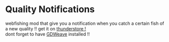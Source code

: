 # Quality Notifications
webfishing mod that give you a notification when you catch a certain fish of a new quality !! get it on [thunderstore !](https://thunderstore.io/c/webfishing/p/z3roco01/Quality_Notifications/)</br>
dont forget to have [GDWeave](https://github.com/NotNite/GDWeave/) installed !!